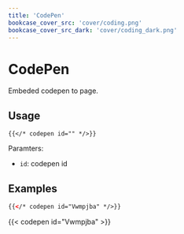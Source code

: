 ```yaml
---
title: 'CodePen'
bookcase_cover_src: 'cover/coding.png'
bookcase_cover_src_dark: 'cover/coding_dark.png'
---
```


# CodePen

Embeded codepen to page.

## Usage

```
{{</* codepen id="" */>}}
```

Paramters:

* `id`: codepen id

## Examples

```html
{{</* codepen id="Vwmpjba" */>}}
```

{{< codepen id="Vwmpjba" >}}
